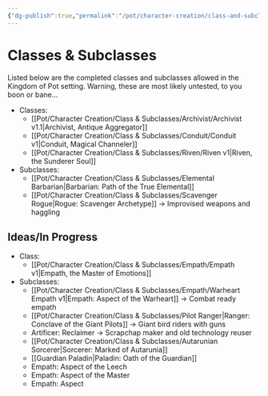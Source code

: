 ```yaml
---
{"dg-publish":true,"permalink":"/pot/character-creation/class-and-subclasses/class-and-subclass-index/"}
---
```



# Classes & Subclasses
Listed below are the completed classes and subclasses allowed in the Kingdom of Pot setting. Warning, these are most likely untested, to you boon or bane...
- Classes:
	- [[Pot/Character Creation/Class & Subclasses/Archivist/Archivist v1.1\|Archivist, Antique Aggregator]]
	- [[Pot/Character Creation/Class & Subclasses/Conduit/Conduit v1\|Conduit, Magical Channeler]]
	- [[Pot/Character Creation/Class & Subclasses/Riven/Riven v1\|Riven, the Sunderer Soul]]
- Subclasses:
	- [[Pot/Character Creation/Class & Subclasses/Elemental Barbarian\|Barbarian: Path of the True Elemental]]
	- [[Pot/Character Creation/Class & Subclasses/Scavenger Rogue\|Rogue: Scavenger Archetype]] -> Improvised weapons and haggling
## Ideas/In Progress
- Class:
	- [[Pot/Character Creation/Class & Subclasses/Empath/Empath v1\|Empath, the Master of Emotions]]
- Subclasses:
	- [[Pot/Character Creation/Class & Subclasses/Empath/Warheart Empath v1\|Empath: Aspect of the Warheart]] -> Combat ready empath
	- [[Pot/Character Creation/Class & Subclasses/Pilot Ranger\|Ranger: Conclave of the Giant Pilots]] -> Giant bird riders with guns
	- Artificer: Reclaimer -> Scrapchap maker and old technology reuser
	- [[Pot/Character Creation/Class & Subclasses/Autarunian Sorcerer\|Sorcerer: Marked of Autarunia]] 
	- [[Guardian Paladin\|Paladin: Oath of the Guardian]]
	- Empath: Aspect of the Leech
	- Empath: Aspect of the Master
	- Empath: Aspect 